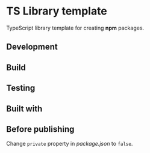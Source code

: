 # TS Library template

TypeScript library template for creating **npm** packages.

## Development

## Build

## Testing

## Built with

## Before publishing

Change `private` property in _package.json_ to `false`.
